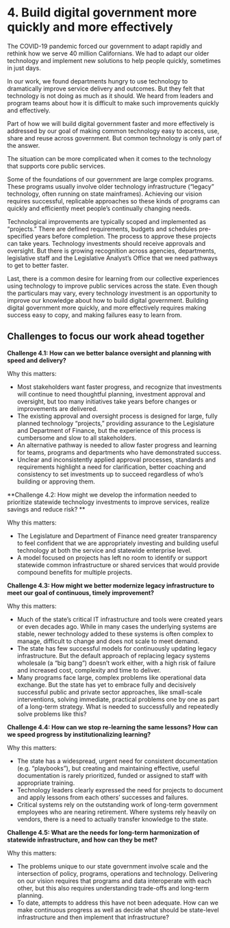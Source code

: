 # 4. Build digital government more quickly and more effectively

The COVID-19 pandemic forced our government to adapt rapidly and rethink how we serve 40 million Californians. We had to adapt our older technology and implement new solutions to help people quickly, sometimes in just days. 

In our work, we found departments hungry to use technology to dramatically improve service delivery and outcomes. But they felt that technology is not doing as much as it should. We heard from leaders and program teams about how it is difficult to make such improvements quickly and effectively. 

Part of how we will build digital government faster and more effectively is addressed by our goal of making common technology easy to access, use, share and reuse across government. But common technology is only part of the answer. 

The situation can be more complicated when it comes to the technology that supports core public services. 

Some of the foundations of our government are large complex programs. These programs usually involve older technology infrastructure (“legacy” technology, often running on state mainframes). Achieving our vision requires successful, replicable approaches so these kinds of programs can quickly and efficiently meet people’s continually changing needs. 

Technological improvements are typically scoped and implemented as “projects.” There are defined requirements, budgets and schedules pre-specified years before completion. The process to approve these projects can take years. Technology investments should receive approvals and oversight. But there is growing recognition across agencies, departments, legislative staff and the Legislative Analyst’s Office that we need pathways to get to better faster.

Last, there is a common desire for learning from our collective experiences using technology to improve public services across the state. Even though the particulars may vary, every technology investment is an opportunity to improve our knowledge about how to build digital government. Building digital government more quickly, and more effectively requires making success easy to copy, and making failures easy to learn from. 

## Challenges to focus our work ahead together

**Challenge 4.1: How can we better balance oversight and planning with speed and delivery?** 

Why this matters: 

 - Most stakeholders want faster progress, and recognize that investments will continue to need thoughtful planning, investment approval and oversight, but too many initiatives take years before changes or improvements are delivered.
 - The existing approval and oversight process is designed for large, fully planned technology “projects,” providing assurance to the Legislature and Department of Finance, but the experience of this process is cumbersome and slow to all stakeholders. 
 - An alternative pathway is needed to allow faster progress and learning for teams, programs and departments who have demonstrated success. 
 - Unclear and inconsistently applied approval processes, standards and requirements highlight a need for clarification, better coaching and consistency to set investments up to succeed regardless of who’s building or approving them.


**Challenge 4.2: How might we develop the information needed to prioritize statewide technology investments to improve services, realize savings and reduce risk? ** 

Why this matters: 

 - The Legislature and Department of Finance need greater transparency to feel confident that we are appropriately investing and building useful technology at both the service and statewide enterprise level.
 - A model focused on projects has left no room to identify or support statewide common infrastructure or shared services that would provide compound benefits for multiple projects.


**Challenge 4.3: How might we better modernize legacy infrastructure to meet our goal of continuous, timely improvement?**

Why this matters:

 - Much of the state’s critical IT infrastructure and tools were created years or even decades ago. While in many cases the underlying systems are stable, newer technology added to these systems is often complex to manage, difficult to change and does not scale to meet demand. 
 - The state has few successful models for continuously updating legacy infrastructure. But the default approach of replacing legacy systems wholesale (a “big bang”) doesn’t work either, with a high risk of failure and increased cost, complexity and time to deliver. 
 - Many programs face large, complex problems like operational data exchange. But the state has yet to embrace fully and decisively successful public and private sector approaches, like small-scale interventions, solving immediate, practical problems one by one as part of a long-term strategy. What is needed to successfully and repeatedly solve problems like this? 
 

**Challenge 4.4: How can we stop re-learning the same lessons? How can we speed progress by institutionalizing learning?**

Why this matters: 

 - The state has a widespread, urgent need for consistent documentation (e.g. “playbooks”), but creating and maintaining effective, useful documentation is rarely prioritized, funded or assigned to staff with appropriate training.
 - Technology leaders clearly expressed the need for projects to document and apply lessons from each others’ successes and failures.
 - Critical systems rely on the outstanding work of long-term government employees who are nearing retirement. Where systems rely heavily on vendors, there is a need to actually transfer knowledge to the state.

**Challenge 4.5: What are the needs for long-term harmonization of statewide infrastructure, and how can they be met?**

Why this matters: 

 - The problems unique to our state government involve scale and the intersection of policy, programs, operations and technology. Delivering on our vision requires that programs and data interoperate with each other, but this also requires understanding trade-offs and long-term planning.
 - To date, attempts to address this have not been adequate. How can we make continuous progress as well as decide what should be state-level infrastructure and then implement that infrastructure?
